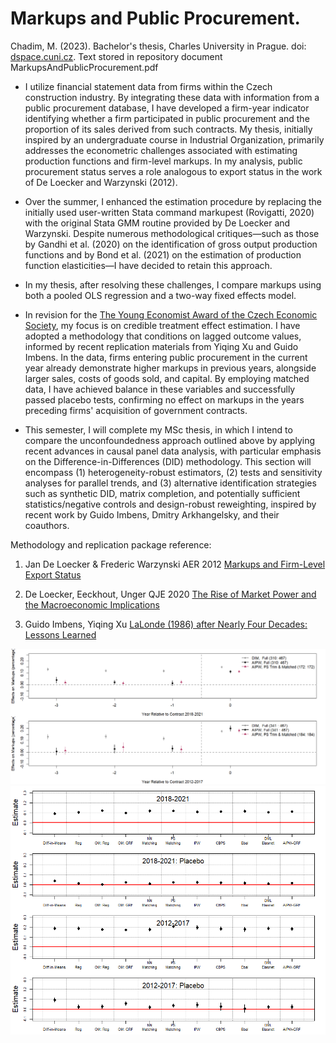 
# Markups and Public Procurement.
Chadim, M. (2023). Bachelor's thesis, Charles University in Prague. doi: [dspace.cuni.cz](https://dspace.cuni.cz/handle/20.500.11956/184831#xmluiArtifactToplinksNavigationhead_all_of_dspace_links). Text stored in repository document MarkupsAndPublicProcurement.pdf

- I utilize financial statement data from firms within the Czech construction industry. By integrating these data with information from a public procurement database, I have developed a firm-year indicator identifying whether a firm participated in public procurement and the proportion of its sales derived from such contracts. My thesis, initially inspired by an undergraduate course in Industrial Organization, primarily addresses the econometric challenges associated with estimating production functions and firm-level markups. In my analysis, public procurement status serves a role analogous to export status in the work of De Loecker and Warzynski (2012).

- Over the summer, I enhanced the estimation procedure by replacing the initially used user-written Stata command markupest (Rovigatti, 2020) with the original Stata GMM routine provided by De Loecker and Warzynski. Despite numerous methodological critiques—such as those by Gandhi et al. (2020) on the identification of gross output production functions and by Bond et al. (2021) on the estimation of production function elasticities—I have decided to retain this approach.

- In my thesis, after resolving these challenges, I compare markups using both a pooled OLS regression and a two-way fixed effects model.

- In revision for the [The Young Economist Award of the Czech Economic Society](https://cse.cz/en/page/31st-young-economist-of-the-year-award), my focus is on credible treatment effect estimation. I have adopted a methodology that conditions on lagged outcome values, informed by recent replication materials from Yiqing Xu and Guido Imbens. In the data, firms entering public procurement in the current year already demonstrate higher markups in previous years, alongside larger sales, costs of goods sold, and capital. By employing matched data, I have achieved balance in these variables and successfully passed placebo tests, confirming no effect on markups in the years preceding firms' acquisition of government contracts.

- This semester, I will complete my MSc thesis, in which I intend to compare the unconfoundedness approach outlined above by applying recent advances in causal panel data analysis, with particular emphasis on the Difference-in-Differences (DID) methodology. This section will encompass (1) heterogeneity-robust estimators, (2) tests and sensitivity analyses for parallel trends, and (3) alternative identification strategies such as synthetic DID, matrix completion, and potentially sufficient statistics/negative controls and design-robust reweighting, inspired by recent work by Guido Imbens, Dmitry Arkhangelsky, and their coauthors.

Methodology and replication package reference: 

1. Jan De Loecker & Frederic Warzynski AER 2012 [Markups and Firm-Level Export Status](https://www.aeaweb.org/articles?id=10.1257/aer.102.6.2437)

2. De Loecker, Eeckhout, Unger QJE 2020 [The Rise of Market Power and the Macroeconomic Implications](https://academic.oup.com/qje/article/135/2/561/5714769?login=true)
    
3. Guido Imbens, Yiqing Xu [LaLonde (1986) after Nearly Four Decades: Lessons Learned](https://arxiv.org/abs/2406.00827)

<p float="left">
  <img src="/att.png"/>
  <img src="/average.png"/> 
</p>



